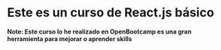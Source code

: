 # Este es un curso de React.js básico



**Note: Este curso lo he realizado en OpenBootcamp es una gran herramienta para mejorar o aprender skills**


